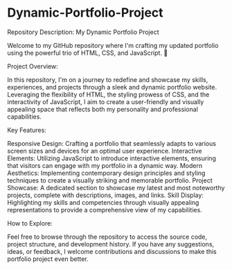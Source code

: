 # Dynamic-Portfolio-Project


Repository Description: My Dynamic Portfolio Project

Welcome to my GitHub repository where I'm crafting my updated portfolio using the powerful trio of HTML, CSS, and JavaScript. 🚀

Project Overview:

In this repository, I'm on a journey to redefine and showcase my skills, experiences, and projects through a sleek and dynamic portfolio website. Leveraging the flexibility of HTML, the styling prowess of CSS, and the interactivity of JavaScript, I aim to create a user-friendly and visually appealing space that reflects both my personality and professional capabilities.

Key Features:

Responsive Design: Crafting a portfolio that seamlessly adapts to various screen sizes and devices for an optimal user experience.
Interactive Elements: Utilizing JavaScript to introduce interactive elements, ensuring that visitors can engage with my portfolio in a dynamic way.
Modern Aesthetics: Implementing contemporary design principles and styling techniques to create a visually striking and memorable portfolio.
Project Showcase: A dedicated section to showcase my latest and most noteworthy projects, complete with descriptions, images, and links.
Skill Display: Highlighting my skills and competencies through visually appealing representations to provide a comprehensive view of my capabilities.


How to Explore:

Feel free to browse through the repository to access the source code, project structure, and development history. If you have any suggestions, ideas, or feedback, I welcome contributions and discussions to make this portfolio project even better.
